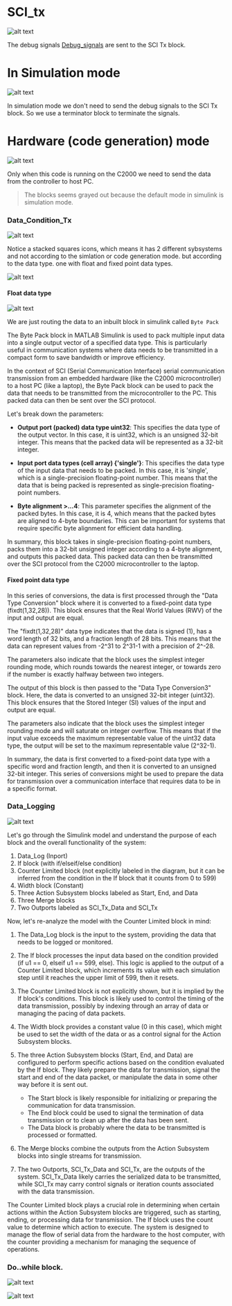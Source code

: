 # SCI_tx

![alt text](../images/writings_image-29.png)

The debug signals [Debug_signals](./Debug_signals.md) are sent to the SCI Tx block. 

# In Simulation mode
![alt text](../images/writings_image-30.png)

In simulation mode we don't need to send the debug signals to the SCI Tx block. So we use a terminator block to terminate the signals.  


# Hardware (code generation) mode

![alt text](../images/writings_image-31.png)

Only when this code is running on the C2000 we need to send the data from the controller to host PC. 

> The blocks seems grayed out because the default mode in simulink is simulation mode.

### Data_Condition_Tx

![alt text](../images/writings_image-32.png)

Notice a stacked squares icons, which means it has 2 different sybsystems and not according to the simlation or code generation mode. but according to the data type. one with float and fixed point data types.

![alt text](../images/writings_image-33.png)


#### Float data type
![alt text](../images/writings_image-34.png)

We are just routing the data to an inbuilt block in simulink called `Byte Pack` 

The Byte Pack block in MATLAB Simulink is used to pack multiple input data into a single output vector of a specified data type. This is particularly useful in communication systems where data needs to be transmitted in a compact form to save bandwidth or improve efficiency. 

In the context of SCI (Serial Communication Interface) serial communication transmission from an embedded hardware (like the C2000 microcontroller) to a host PC (like a laptop), the Byte Pack block can be used to pack the data that needs to be transmitted from the microcontroller to the PC. This packed data can then be sent over the SCI protocol.

Let's break down the parameters:

- **Output port (packed) data type uint32**: This specifies the data type of the output vector. In this case, it is uint32, which is an unsigned 32-bit integer. This means that the packed data will be represented as a 32-bit integer.

- **Input port data types (cell array) {'single'}**: This specifies the data type of the input data that needs to be packed. In this case, it is 'single', which is a single-precision floating-point number. This means that the data that is being packed is represented as single-precision floating-point numbers.

- **Byte alignment >...4**: This parameter specifies the alignment of the packed bytes. In this case, it is 4, which means that the packed bytes are aligned to 4-byte boundaries. This can be important for systems that require specific byte alignment for efficient data handling.

In summary, this block takes in single-precision floating-point numbers, packs them into a 32-bit unsigned integer according to a 4-byte alignment, and outputs this packed data. This packed data can then be transmitted over the SCI protocol from the C2000 microcontroller to the laptop.


#### Fixed point data type
In this series of conversions, the data is first processed through the "Data Type Conversion" block where it is converted to a fixed-point data type (fixdt(1,32,28)). This block ensures that the Real World Values (RWV) of the input and output are equal.

The "fixdt(1,32,28)" data type indicates that the data is signed (1), has a word length of 32 bits, and a fraction length of 28 bits. This means that the data can represent values from -2^31 to 2^31-1 with a precision of 2^-28.

The parameters also indicate that the block uses the simplest integer rounding mode, which rounds towards the nearest integer, or towards zero if the number is exactly halfway between two integers.

The output of this block is then passed to the "Data Type Conversion3" block. Here, the data is converted to an unsigned 32-bit integer (uint32). This block ensures that the Stored Integer (SI) values of the input and output are equal.

The parameters also indicate that the block uses the simplest integer rounding mode and will saturate on integer overflow. This means that if the input value exceeds the maximum representable value of the uint32 data type, the output will be set to the maximum representable value (2^32-1).

In summary, the data is first converted to a fixed-point data type with a specific word and fraction length, and then it is converted to an unsigned 32-bit integer. This series of conversions might be used to prepare the data for transmission over a communication interface that requires data to be in a specific format.

### Data_Logging

![alt text](../images/writings_image-37.png)


Let's go through the Simulink model and understand the purpose of each block and the overall functionality of the system:

1. Data_Log (Inport)
2. If block (with if/elseif/else condition)
3. Counter Limited block (not explicitly labeled in the diagram, but it can be inferred from the condition in the If block that it counts from 0 to 599)
4. Width block (Constant)
5. Three Action Subsystem blocks labeled as Start, End, and Data
6. Three Merge blocks
7. Two Outports labeled as SCI_Tx_Data and SCI_Tx

Now, let's re-analyze the model with the Counter Limited block in mind:

1. The Data_Log block is the input to the system, providing the data that needs to be logged or monitored.

2. The If block processes the input data based on the condition provided (if u1 == 0, elseif u1 == 599, else). This logic is applied to the output of a Counter Limited block, which increments its value with each simulation step until it reaches the upper limit of 599, then it resets.

3. The Counter Limited block is not explicitly shown, but it is implied by the If block's conditions. This block is likely used to control the timing of the data transmission, possibly by indexing through an array of data or managing the pacing of data packets.

4. The Width block provides a constant value (0 in this case), which might be used to set the width of the data or as a control signal for the Action Subsystem blocks.

5. The three Action Subsystem blocks (Start, End, and Data) are configured to perform specific actions based on the condition evaluated by the If block. They likely prepare the data for transmission, signal the start and end of the data packet, or manipulate the data in some other way before it is sent out.

   - The Start block is likely responsible for initializing or preparing the communication for data transmission.
   - The End block could be used to signal the termination of data transmission or to clean up after the data has been sent.
   - The Data block is probably where the data to be transmitted is processed or formatted.

6. The Merge blocks combine the outputs from the Action Subsystem blocks into single streams for transmission.

7. The two Outports, SCI_Tx_Data and SCI_Tx, are the outputs of the system. SCI_Tx_Data likely carries the serialized data to be transmitted, while SCI_Tx may carry control signals or iteration counts associated with the data transmission.

The Counter Limited block plays a crucial role in determining when certain actions within the Action Subsystem blocks are triggered, such as starting, ending, or processing data for transmission. The If block uses the count value to determine which action to execute. The system is designed to manage the flow of serial data from the hardware to the host computer, with the counter providing a mechanism for managing the sequence of operations.

### Do..while block.

![alt text](../images/writings_image-36.png)

![alt text](../images/writings_image-35.png)